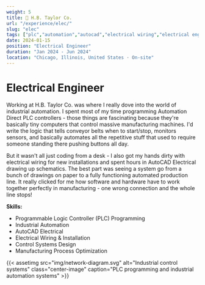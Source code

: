 ```yaml
---
weight: 5
title: 🔌 H.B. Taylor Co.
url: "/experience/elec/"
slug: "elec"
tags: ["plc","automation","autocad","electrical wiring","electrical engineering"]
date: 2024-01-15
position: "Electrical Engineer"
duration: "Jan 2024 - Jun 2024"
location: "Chicago, Illinois, United States · On-site"
---
```

# Electrical Engineer

Working at H.B. Taylor Co. was where I really dove into the world of industrial automation. I spent most of my time programming Automation Direct PLC controllers - those things are fascinating because they're basically tiny computers that control massive manufacturing machines. I'd write the logic that tells conveyor belts when to start/stop, monitors sensors, and basically automates all the repetitive stuff that used to require someone standing there pushing buttons all day.

But it wasn't all just coding from a desk - I also got my hands dirty with electrical wiring for new installations and spent hours in AutoCAD Electrical drawing up schematics. The best part was seeing a system go from a bunch of drawings on paper to a fully functioning automated production line. It really clicked for me how software and hardware have to work together perfectly in manufacturing - one wrong connection and the whole line stops!

**Skills:**

- Programmable Logic Controller (PLC) Programming
- Industrial Automation
- AutoCAD Electrical
- Electrical Wiring & Installation
- Control Systems Design
- Manufacturing Process Optimization

{{< assetimg src="img/network-diagram.svg" alt="Industrial control systems" class="center-image" caption="PLC programming and industrial automation systems" >}}


